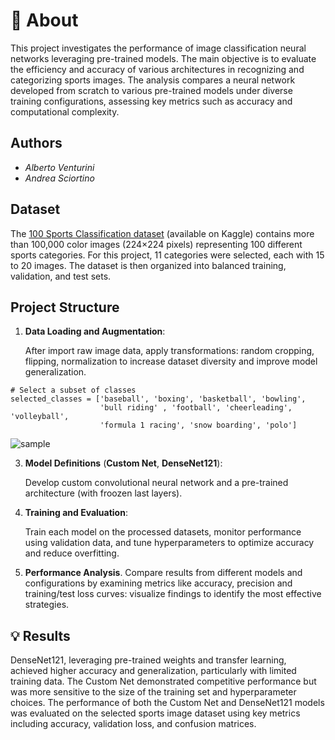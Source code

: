 # 📖 About

This project investigates the performance of image classification neural networks leveraging pre-trained models. The main objective is to evaluate the efficiency and accuracy of various architectures in recognizing and categorizing sports images. The analysis compares a neural network developed from scratch to various pre-trained models under diverse training configurations, assessing key metrics such as accuracy and computational complexity.

## Authors

- *Alberto Venturini*
- *Andrea Sciortino*

## Dataset

The [100 Sports Classification dataset](https://www.kaggle.com/datasets/gpiosenka/sports-classification) (available on Kaggle) contains more than 100,000 color images (224×224 pixels) representing 100 different sports categories. For this project, 11 categories were selected, each with 15 to 20 images. 
The dataset is then organized into balanced training, validation, and test sets.

## Project Structure

1. **Data Loading and Augmentation**:
   
   After import raw image data, apply transformations: random cropping, flipping, normalization
   to increase dataset diversity and improve model generalization.

```
# Select a subset of classes
selected_classes = ['baseball', 'boxing', 'basketball', 'bowling',
                    'bull riding' , 'football', 'cheerleading', 'volleyball',
                    'formula 1 racing', 'snow boarding', 'polo']
```
![sample](images/sport_sample.jpg)

3. **Model Definitions** (**Custom Net**, **DenseNet121**):

   Develop custom convolutional neural network and a pre-trained architecture (with froozen last layers).

6. **Training and Evaluation**:

   Train each model on the processed datasets, monitor performance using validation data, and tune hyperparameters to optimize accuracy and reduce overfitting.

8. **Performance Analysis**. Compare results from different models and configurations by examining metrics like accuracy, precision and training/test loss curves: visualize findings to identify the most effective strategies.

## 💡 Results

DenseNet121, leveraging pre-trained weights and transfer learning, achieved higher accuracy and generalization, particularly with limited training data. The Custom Net demonstrated competitive performance but was more sensitive to the size of the training set and hyperparameter choices. The performance of both the Custom Net and DenseNet121 models was evaluated on the selected sports image dataset using key metrics including accuracy, validation loss, and confusion matrices.







